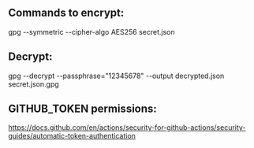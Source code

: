 Commands to encrypt:
-------------------
gpg --symmetric --cipher-algo AES256 secret.json
 

Decrypt: 
-------
gpg --decrypt --passphrase="12345678" --output decrypted.json secret.json.gpg




GITHUB_TOKEN permissions:
------------------------
https://docs.github.com/en/actions/security-for-github-actions/security-guides/automatic-token-authentication
